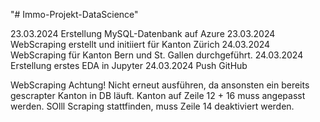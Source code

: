 "# Immo-Projekt-DataScience" 

23.03.2024 Erstellung MySQL-Datenbank auf Azure
23.03.2024 WebScraping erstellt und initiiert für Kanton Zürich
24.03.2024 WebScraping für Kanton Bern und St. Gallen durchgeführt.
24.03.2024 Erstellung erstes EDA in Jupyter
24.03.2024 Push GitHub 


WebScraping
Achtung! Nicht erneut ausführen, da ansonsten ein bereits gescrapter Kanton in DB läuft. Kanton auf Zeile 12 + 16 muss angepasst werden. 
SOlll Scraping stattfinden, muss Zeile 14 deaktiviert werden. 